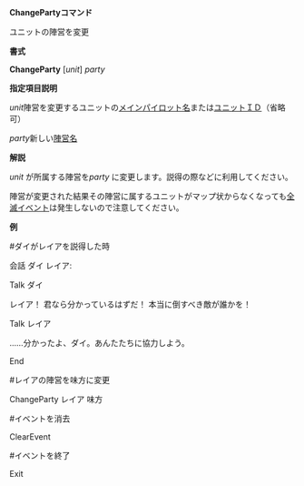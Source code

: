 **ChangePartyコマンド**

ユニットの陣営を変更

**書式**

**ChangeParty** [*unit*] *party*

**指定項目説明**

*unit*陣営を変更するユニットの[メインパイロット名](メインパイロット名.md)または[ユニットＩＤ](ユニットＩＤ.md)（省略可）

*party*新しい[陣営名](陣営名.md)

**解説**

*unit* が所属する陣営を*party* に変更します。説得の際などに利用してください。

陣営が変更された結果その陣営に属するユニットがマップ状からなくなっても[全滅イベント](全滅イベント.md)は発生しないので注意してください。

**例**

#ダイがレイアを説得した時

会話 ダイ レイア:

Talk ダイ

レイア！ 君なら分かっているはずだ！ 本当に倒すべき敵が誰かを！

Talk レイア

……分かったよ、ダイ。あんたたちに協力しよう。

End

#レイアの陣営を味方に変更

ChangeParty レイア 味方

#イベントを消去

ClearEvent

#イベントを終了

Exit
